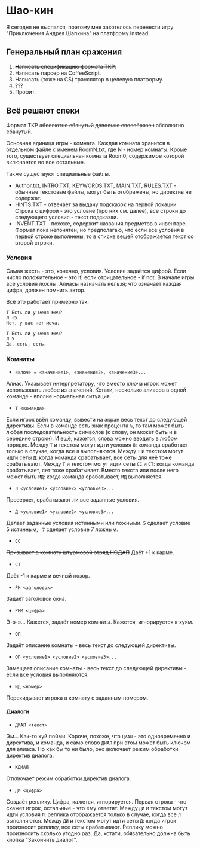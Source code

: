 Шао-кин
=======

Я сегодня не выспался, поэтому мне захотелось перенести игру "Приключения Андрея Шапкина" на платформу Instead.


Генеральный план сражения
-------------------------

1. ~~Написать спецификацию формата ТКР.~~
2. Написать парсер на CoffeeScript.
3. Написать (тоже на CS) транслятор в целевую платформу.
4. ???
5. Профит.


Всё решают спеки
----------------

Формат ТКР ~~абсолютно ебанутый~~ ~~довольно своеобразен~~ абсолютно ебанутый.

Основная единица игры - комната. Каждая комната хранится в отдельном файле с именем RoomN.txt, где N - номер комнаты. Кроме того, существует специальная комната Room0, содержимое которой включается во все остальные.

Также существуют специальные файлы.

* Author.txt, INTRO.TXT, KEYWORDS.TXT, MAIN.TXT, RULES.TXT - обычные текстовые файлы, могут быть отображены, но директив не содержат.
* HINTS.TXT - отвечает за выдачу подсказок на первой локации. Строка с цифрой - это условие (про них см. далее), все строки до следующего условия - текст подсказки.
* INVENT.TXT - похоже, содержит названия предметов в инвентаре. Формат пока непонятен, но предполагаю, что если все условия в первой строке выполнены, то в списке вещей отображается текст со второй строки.


### Условия

Самая жесть - это, конечно, условия. Условие задаётся цифрой. Если число положительное - это if, если отрицательное - if not. В начале игры все условия ложны. Алиасы назначать нельзя; что означает каждая цифра, должен помнить автор.

Всё это работает примерно так:

```
Т Есть ли у меня меч?
Л -5
Нет, у вас нет меча.

Т Есть ли у меня меч?
Л 5
Да, есть, есть.
```


### Комнаты

* `<ключ> = <значение1>, <значение2>, <значение3>...`

Алиас. Указывает интерпретатору, что вместо ключа игрок может использовать любое из значений. Кстати, несколько алиасов в одной команде - вполне нормальная ситуация.

* `Т <команда>`

Если игрок ввёл команду, вывести на экран весь текст до следующей директивы. Если в команде есть знак процента `%`, то там может быть любая последовательность символов (к слову, он может быть и в середине строки). И ещё, кажется, слова можно вводить в любом порядке. Между `Т` и текстом могут идти условия `Л`: команда сработает только в случае, когда все `Л` выполняются. Между `Т` и текстом могут идти сеты `Д`: когда команда срабатывает, все сеты для неё тоже срабатывают. Между `Т` и текстом могут идти сеты `СС` и `СТ`: когда команда срабатывает, сет тоже срабатывает. Вместо текста или после него может быть `ИД`: когда команда срабатывает, `ИД` выполняется.

* `Л <условие1> <условие2> <условие3>...`

Проверяет, срабатывают ли все заданные условия.

* `Д <условие1> <условие2> <условие3>...`

Делает заданные условия истинными или ложными. `5` сделает условие 5 истинным, `-7` сделает условие 7 ложным.

* `СС`

~~Призывает в комнату штурмовой отряд НСДАП~~ Даёт +1 к карме.

* `СТ`

Даёт -1 к карме и вечный позор.

* `РН <заголовок>`

Задаёт заголовок окна.

* `РНМ <цифра>`

Э-э-э... Кажется, задаёт номер комнаты. Кажется, игнорируется к хуям.

* `ОП`

Задаёт описание комнаты - весь текст до следующей директивы.

* `ОП <условие1> <условие2> <условие3>...`

Замещает описание комнаты - весь текст до следующей директивы - если все условия выполняются.

* `ИД <номер>`

Перекидывает игрока в комнату с заданным номером.


#### Диалоги

* `ДИАЛ <текст>`

Эм... Как-то хуй пойми. Короче, похоже, что `ДИАЛ` - это одновременно и директива, и команда, и само слово `ДИАЛ` при этом может быть ключом для алиаса. Но как бы то ни было, оно включает режим обработки директив диалога.

* `КДИАЛ`

Отключает режим обработки директив диалога.

* `ДИ <цифра>`

Создаёт реплику. Цифра, кажется, игнорируется. Первая строка - что скажет игрок, остальные - что ему ответят. Между `ДИ` и текстом могут идти условия `Л`: реплика отображается только в случае, когда все `Л` выполняются. Между `ДИ` и текстом могут идти сеты `Д`: когда игрок произносит реплику, все сеты срабатывают. Реплику можно произносить сколько угодно раз. Да, кстати, обязательно должна быть кнопка "Закончить диалог".

